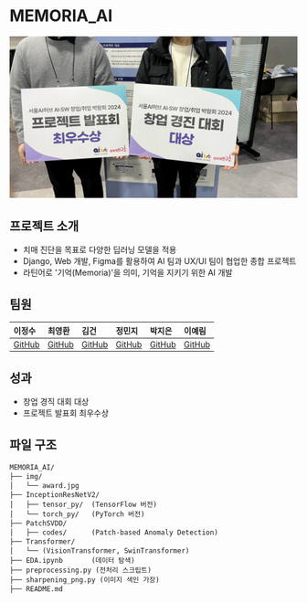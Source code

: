 # MEMORIA_AI

![Award](img/award.jpg)

## 프로젝트 소개
- 치매 진단을 목표로 다양한 딥러닝 모델을 적용
- Django, Web 개발, Figma를 활용하여 AI 팀과 UX/UI 팀이 협업한 종합 프로젝트
- 라틴어로 '기억(Memoria)'을 의미, 기억을 지키기 위한 AI 개발

## 팀원
| 이정수 | 최영환 | 김건 | 정민지 | 박지은 | 이예림 |
|:---|:---|:---|:---|:---|:---|
| [GitHub](https://github.com/sw930718) | [GitHub](https://github.com/cyh5757) | [GitHub](https://github.com/Polar-Bear-Poby) | [GitHub](https://github.com/dustywindow) | [GitHub](https://github.com/JiEuNparrk) | [GitHub](https://github.com/yeliiim) |

## 성과
- 창업 경직 대회 대상
- 프로젝트 발표회 최우수상

## 파일 구조
```
MEMORIA_AI/
├── img/
│   └── award.jpg
├── InceptionResNetV2/
│   ├── tensor_py/  (TensorFlow 버전)
│   └── torch_py/   (PyTorch 버전)
├── PatchSVDD/
│   ├── codes/      (Patch-based Anomaly Detection)
├── Transformer/
│   └── (VisionTransformer, SwinTransformer)
├── EDA.ipynb       (데이터 탐색)
├── preprocessing.py (전처리 스크립트)
├── sharpening_png.py (이미지 색인 가장)
├── README.md
```
